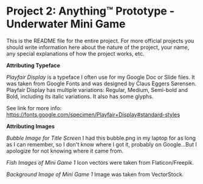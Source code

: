 # Project 2: Anything™ Prototype - Underwater Mini Game

This is the README file for the entire project. For more official projects you should write information here about the nature of the project, your name, any special explanations of how the project works, etc.

<b>Attributing Typeface</b>

<i>Playfair Display</i> is a typeface I often use for my Google Doc or Slide files. It was taken from Google Fonts and was designed by Claus Eggers Sørensen. Playfair Display has multiple variations: Regular, Medium, Semi-bold and Bold, including its italic variations. It also has some glyphs.

See link for more info: https://fonts.google.com/specimen/Playfair+Display#standard-styles

<b>Attributing Images</b>

<i>Bubble Image for Title Screen</i>
I had this bubble.png in my laptop for as long as I can remember, so I don't know where I got it, probably on Google...But I apologize for not knowing where it came from.

<i>Fish Images of Mini Game 1</i>
Icon vectors were taken from Flaticon/Freepik.

<i>Background Image of Mini Game 1</i>
Image was taken from VectorStock.
